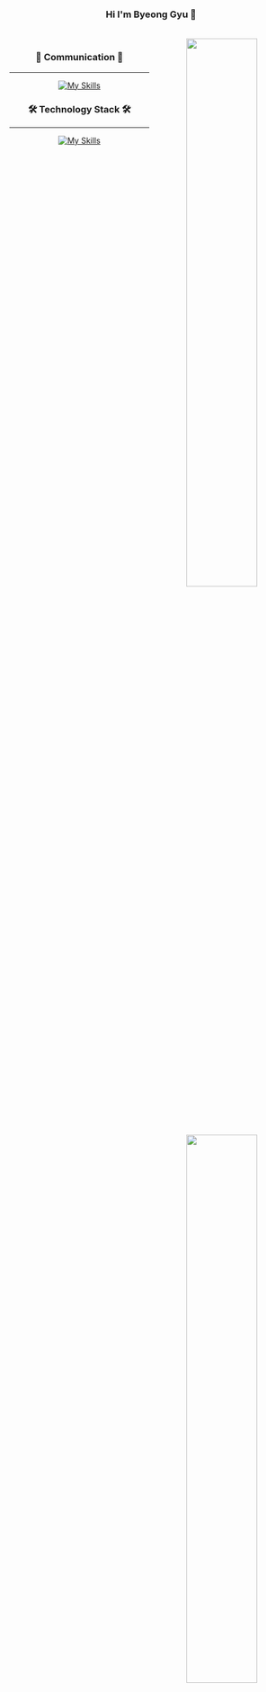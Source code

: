 <div align="center">

### Hi  I'm Byeong Gyu 👋

<br>
    <a href="https://github.com/anuraghazra/github-readme-stats">
        <img align="right" src="https://github-readme-stats-git-masterrstaa-rickstaa.vercel.app/api?username=lovaoi777&show_icons=true&theme=calm" width=50% />
    </a>
  <div>

### 👥 Communication 👥
---
[![My Skills](https://skillicons.dev/icons?i=figma,git,github,discord&perline=4)](https://skillicons.dev)

  </div>

  <div>
      
   <a href="https://github.com/devpla/github-stats-transparent">
        <img align="right" src="https://github-readme-stats-git-masterrstaa-rickstaa.vercel.app/api/top-langs/?username=lovaoi777&layout=compact&theme=calm" width=50% />
    </a>
</div>

### 🛠️ Technology Stack 🛠️
---
[![My Skills](https://skillicons.dev/icons?i=vscode,html,css,styledcomponents,js,ts,react,redux,vercel,flutter&perline=5)](https://skillicons.dev)

<br><br>
